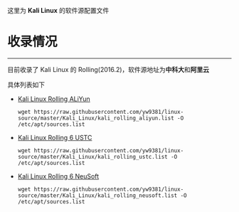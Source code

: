 这里为 **Kali Linux** 的软件源配置文件  

# 收录情况
--------
目前收录了 Kali Linux 的 Rolling(2016.2)，软件源地址为**中科大**和**阿里云**  

具体列表如下

- [Kali Linux Rolling ALiYun](kali_rolling_aliyun.list)  
	```
	wget https://raw.githubusercontent.com/yw9381/linux-source/master/Kali_Linux/kali_rolling_aliyun.list -O /etc/apt/sources.list
	```
- [Kali Linux Rolling 6 USTC](kali_rolling_ustc.list)  
	```
	wget https://raw.githubusercontent.com/yw9381/linux-source/master/Kali_Linux/kali_rolling_ustc.list -O /etc/apt/sources.list
	```
- [Kali Linux Rolling 6 NeuSoft](kali_rolling_neusoft.list)  
    ```
    wget https://raw.githubusercontent.com/yw9381/linux-source/master/Kali_Linux/kali_rolling_neusoft.list -O /etc/apt/sources.list
    ```